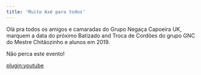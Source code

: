 ```yaml
---
title: 'Muito Axé para todos'
---
```


Olá pra todos os amigos e camaradas do Grupo Negaça Capoeira UK, marquem a data do próximo Batizado and Troca de Cordões do grupo GNC do Mestre Chitãozinho e alunos em 2019. 

Não perca este evento!

[plugin:youtube](https://www.youtube.com/watch?v=m46pZ4S-s5s)
